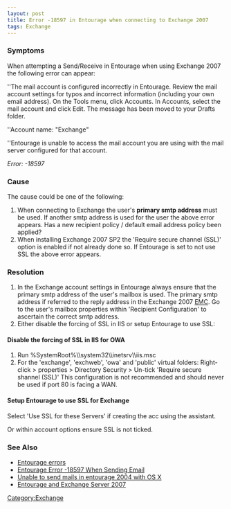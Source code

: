 ```yaml
---
layout: post 
title: Error -18597 in Entourage when connecting to Exchange 2007
tags: Exchange
---
```


### Symptoms

When attempting a Send/Receive in Entourage when using Exchange 2007 the
following error can appear:

\'\'The mail account is configured incorrectly in Entourage. Review the
mail account settings for typos and incorrect information (including
your own email address). On the Tools menu, click Accounts. In Accounts,
select the mail account and click Edit. The message has been moved to
your Drafts folder.

\'\'Account name: \"Exchange\"

\'\'Entourage is unable to access the mail account you are using with
the mail server configured for that account.

*Error: -18597*

### Cause

The cause could be one of the following:

1.  When connecting to Exchange the user\'s **primary smtp address**
    must be used. If another smtp address is used for the user the above
    error appears. Has a new recipient policy / default email address
    policy been applied?
2.  When installing Exchange 2007 SP2 the \'Require secure channel
    (SSL)\' option is enabled if not already done so. If Entourage is
    set to not use SSL the above error appears.

### Resolution

1.  In the Exchange account settings in Entourage always ensure that the
    primary smtp address of the user\'s mailbox is used. The primary
    smtp address if referred to the reply address in the Exchange 2007
    [EMC](http://technet.microsoft.com/en-us/library/bb123762.aspx). Go
    to the user\'s mailbox properties within \'Recipient Configuration\'
    to ascertain the correct smtp address.
2.  Either disable the forcing of SSL in IIS or setup Entourage to use
    SSL:

#### Disable the forcing of SSL in IIS for OWA

1.  Run %SystemRoot%\\\\system32\\\\inetsrv\\\\iis.msc
2.  For the \'exchange\', \'exchweb\', \'owa\' and \'public\' virtual
    folders: Right-click \> properties \> Directory Security \> Un-tick
    \'Require secure shannel (SSL)\' This configuration is not
    recommended and should never be used if port 80 is facing a WAN.

#### Setup Entourage to use SSL for Exchange

Select \'Use SSL for these Servers\' if creating the acc using the
assistant.

Or within account options ensure SSL is not ticked.

### See Also

-   [Entourage
    errors](http://web.archive.org/web/20080329152232/http://www.entourage.mvps.org/error/page.html)
-   [Entourage Error -18597 When Sending
    Email](http://knowledgebase.its.bethel.edu/articles/433/)
-   [Unable to send mails in entourage 2004 with OS
    X](http://www.tech-archive.net/Archive/Mac/microsoft.public.mac.office.entourage/2006-06/msg00337.html)
-   [Entourage and Exchange Server
    2007](http://benskelton.blogs.com/ben_skeltons_blog/2007/01/entourage_and_e.html)

[Category:Exchange](Category:Exchange "wikilink")
